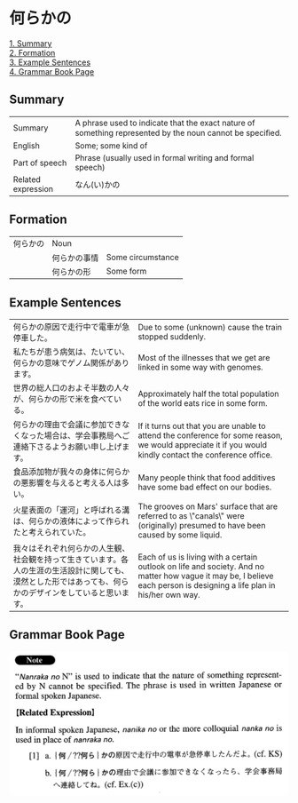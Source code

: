 # 何らかの

[1. Summary](#summary)<br>
[2. Formation](#formation)<br>
[3. Example Sentences](#example-sentences)<br>
[4. Grammar Book Page](#grammar-book-page)<br>


## Summary

<table><tr>   <td>Summary</td>   <td>A phrase used to indicate that the exact nature of something represented by the noun cannot be speciﬁed.</td></tr><tr>   <td>English</td>   <td>Some; some kind of</td></tr><tr>   <td>Part of speech</td>   <td>Phrase (usually used in formal writing and formal speech)</td></tr><tr>   <td>Related expression</td>   <td>なん(い)かの</td></tr></table>

## Formation

<table class="table"><tbody><tr class="tr head"><td class="td"><span class="concept">何らかの</span></td><td class="td"><span class="concept"></span><span>Noun</span></td><td class="td"></td></tr><tr class="tr"><td class="td"></td><td class="td"><span class="concept">何らかの</span><span>事情</span></td><td class="td"><span>Some circumstance</span></td></tr><tr class="tr"><td class="td"></td><td class="td"><span class="concept">何らかの</span><span>形</span></td><td class="td"><span>Some form</span></td></tr></tbody></table>

## Example Sentences

<table><tr>   <td>何らかの原因で走行中で電車が急停車した。</td>   <td>Due to some (unknown) cause the train stopped suddenly.</td></tr><tr>   <td>私たちが患う病気は、たいてい、何らかの意味でゲノム関係があります。</td>   <td>Most of the illnesses that we get are linked in some way with genomes.</td></tr><tr>   <td>世界の総人口のおよそ半数の人々が、何らかの形で米を食べている。</td>   <td>Approximately half the total population of the world eats rice in some form.</td></tr><tr>   <td>何らかの理由で会議に参加できなくなった場合は、学会事務局へご連絡下さるようお願い申し上げます。</td>   <td>If it turns out that you are unable to attend the conference for some reason, we would appreciate it if you would kindly contact the conference ofﬁce.</td></tr><tr>   <td>食品添加物が我々の身体に何らかの悪影響を与えると考える人は多い。</td>   <td>Many people think that food additives have some bad effect on our bodies.</td></tr><tr>   <td>火星表面の「運河」と呼ばれる溝は、何らかの液体によって作られたと考えられていた。</td>   <td>The grooves on Mars' surface that are referred to as \"canals\" were (originally) presumed to have been caused by some liquid.</td></tr><tr>   <td>我々はそれぞれ何らかの人生観、社会観を持って生きています。各人の生涯の生活設計に関しても、漠然とした形ではあっても、何らかのデザインをしていると思います。</td>   <td>Each of us is living with a certain outlook on life and society. And no matter how vague it may be, I believe each person is designing a life plan in his/her own way.</td></tr></table>

## Grammar Book Page

![](../img/Advanced何らかの.png)

